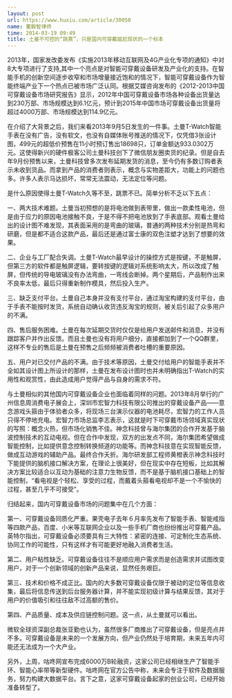 ```yaml
---
layout: post
url: https://www.huxiu.com/article/30050
name: 董毅智律师
time: 2014-03-19 09:49
title: 土曼不可控的“跳票”，只是国内可穿戴尴尬现状的一个标本
---
```

2013年，国家发改委发布《实施2013年移动互联网及4G产业化专项的通知》中对8大专项进行了支持,其中一个亮点是对智能可穿戴设备研发及产业化的支持。在智能手机的创新空间逐步收窄和市场增量接近饱和的情况下，智能可穿戴设备作为智能终端产业下一个热点已被市场广泛认同。根据艾媒咨询发布的《2012-2013中国可穿戴设备市场研究报告》显示，2012年中国可穿戴设备市场各种设备出货量达到230万部、市场规模达到6.1亿元，预计到2015年中国市场可穿戴设备出货量将超过4000万部、市场规模达到114.9亿元。

在介绍了大背景之后，我们来看2013年9月5日发生的一件事。土曼T-Watch智能手表在没有广告，没有软文，也没有自媒体账号推送的情况下，仅凭借3张设计图，499元的超低价预售在11小时预订售出18698只，订单金额达933.0302万元。这使得新兴的硬件极客公司土曼科技创下了微信朋友圈卖货的纪录。但是自去年9月份预售以来，土曼科技曾多次发布延期发货的消息，至今仍有多数订购者表示未收到货品。而拿到产品的消费者则表示，概念与实物差距大，功能上的问题也多。许多人表示马达损坏，常常无法震动，无法定位等问题。

是什么原因使得土曼T-Watch久等不至，跳票不已。简单分析不乏以下五点：

一、两大技术难题。土曼当初预想的是将电池做到表带里，做出一款柔性电池，但是由于应力的原因电池接触不良，于是不得不把电池放到了手表底部。观看土曼给出的设计图不难发现，其表面采用的是弯曲的玻璃，普通的两种技术分别是热弯和研磨，但是都不适合这款产品，最后还是通过富士康的双色注塑才达到了想要的效果。

二、企业与工厂配合失调。土曼T-Watch最早设计的操控方式是按键，不是触屏，但第三方的软件都是触屏逻辑，要转按键的逻辑对系统影响太大，所以改成了触屏，但传统的导电玻璃没有办法弯曲，一弯线会断掉。两个星期后，产品制作出来不良率太低，最后只得重新制作模具，然后投入生产。

三、缺乏支付平台。土曼自己本身并没有支付平台，通过淘宝构建的支付平台，由于手表不能按时发货，系统自动确认收货违反淘宝的规则，被关后引起了众多用户的不满。

四、售后服务困难。土曼在每次延期交货时仅仅是给用户发送邮件和消息，并没有跟踪客户并作出反馈。而且土曼也没有将用户细分，直接都加到了一个QQ群里，这样不专业的售后是土曼在预售之后频频被消费者吐槽的重要原因。

五、用户对已交付产品的不满。由于技术等原因，土曼交付给用户的智能手表并不全如其设计图上所设计的那样，土曼在发布设计图时也并未明确指出T-Watch的实用性和观赏性，由此造成用户觉得产品与自身的需求不符。

与土曼相似的其他国内可穿戴设备企业也面临着同样的问题。2013年8月举行的广州信息周消费电子展会上，深圳市宏智力科技有限公司推出的穿戴设备产品——意念游戏头箍由于体验者众多，将现场三台演示仪器的电池耗尽，宏智力的工作人员只得不停地充电。宏智力市场总监李志表示，这就是时下可穿戴市场领域真实现状的写照：概念火热，但市场化销售不佳。神念科技曾与海尔集团的合作开发基于脑波控制技术的互动电视。但在合作中发现，双方的出发点不同，海尔集团希望做成智能控制，比如提供意念控制转换频道的功能等。而神念科技意在实现智能反馈，做成互动游戏的辅助产品。最终合作夭折。海尔研发部工程师黄橙表示神念科技时下能提供的脑机接口解决方案，在理论上很美好，但在现实中存在短板，比如其解决方案比较适合以互动为基础的注意力生物反馈，而不是基于脑机接口基础上的智能控制，“看电视是个轻松、享受的过程，而戴着头箍看电视却不是一个不愉快的过程，甚至几乎不可接受”。

归结起来，国内可穿戴设备市场的问题集中在几个方面：

第一、可穿戴设备同质化严重。果壳电子去年６月率先发布了智能手表、智能戒指等四款产品，百度、小米等互联网企业以及一些手机厂商也纷纷推出可穿戴产品。英特尔指出，可穿戴设备必须要具有三大特性：紧密的连接、可定制化生态系统、协同工作的可能性，只有这样才有可能更好地融入消费者生活。

第二、用户粘性缺乏。可穿戴设备往往不是顺应用户需求而是创造需求并试图改变用户，对于一个创新领域的创新产品来说，显然任务艰巨。

第三、技术和价格不成正比。国内的大多数可穿戴设备仅限于被动的定位等信息收集，最后将信息传送到后台服务器计算，并不能实现初级计算与结果反馈，其对于用户的价值吸引和往往敌不过高额的售价。

第四、产品质量、成本及供应链控制问题。这一点，从土曼就可以看出。

微软全球资深副总裁张亚勤也认为，虽然很多厂商推出了可穿戴设备，但是亮点并不多。可穿戴设备是未来的一个发展方向，但产业仍然处于培育期，未来五年内可能还无法成为一个大产业。

另外，上周，咕咚网宣布完成6000万B轮融资，这家公司已经相继生产了智能手环、智能心率带等新型硬件。咕咚网在官方公告中称，未来会专注于软件及数据服务，努力构建大数据平台。言下之意，这家可穿戴设备起家的创业公司，已经开始准备转型了。

